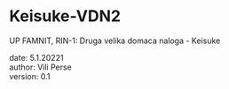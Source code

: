 # Keisuke-VDN2 <br>
UP FAMNIT, RIN-1: Druga velika domaca naloga - Keisuke <br>

date: 5.1.20221 <br>
author: Vili Perse <br>
version: 0.1 <br>
